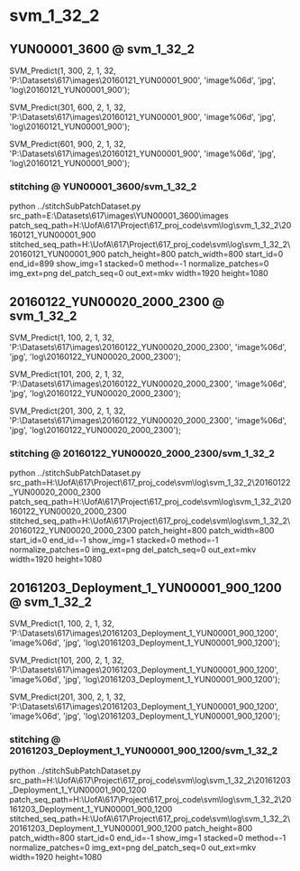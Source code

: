 # svm_1_32_2

## YUN00001_3600       @ svm_1_32_2

SVM_Predict(1, 300, 2, 1, 32, 'P:\Datasets\617\images\20160121_YUN00001_900', 'image%06d', 'jpg', 'log\20160121_YUN00001_900');

SVM_Predict(301, 600, 2, 1, 32, 'P:\Datasets\617\images\20160121_YUN00001_900', 'image%06d', 'jpg', 'log\20160121_YUN00001_900');

SVM_Predict(601, 900, 2, 1, 32, 'P:\Datasets\617\images\20160121_YUN00001_900', 'image%06d', 'jpg', 'log\20160121_YUN00001_900');

### stitching       @ YUN00001_3600/svm_1_32_2

python ../stitchSubPatchDataset.py src_path=E:\Datasets\617\images\YUN00001_3600\images patch_seq_path=H:\UofA\617\Project\617_proj_code\svm\log\svm_1_32_2\20160121_YUN00001_900 stitched_seq_path=H:\UofA\617\Project\617_proj_code\svm\log\svm_1_32_2\20160121_YUN00001_900 patch_height=800 patch_width=800 start_id=0 end_id=899 show_img=1 stacked=0 method=-1 normalize_patches=0 img_ext=png del_patch_seq=0 out_ext=mkv width=1920 height=1080

## 20160122_YUN00020_2000_2300       @ svm_1_32_2

SVM_Predict(1, 100, 2, 1, 32, 'P:\Datasets\617\images\20160122_YUN00020_2000_2300', 'image%06d', 'jpg', 'log\20160122_YUN00020_2000_2300');

SVM_Predict(101, 200, 2, 1, 32, 'P:\Datasets\617\images\20160122_YUN00020_2000_2300', 'image%06d', 'jpg', 'log\20160122_YUN00020_2000_2300');

SVM_Predict(201, 300, 2, 1, 32, 'P:\Datasets\617\images\20160122_YUN00020_2000_2300', 'image%06d', 'jpg', 'log\20160122_YUN00020_2000_2300');

### stitching       @ 20160122_YUN00020_2000_2300/svm_1_32_2

python ../stitchSubPatchDataset.py src_path=H:\UofA\617\Project\617_proj_code\svm\log\svm_1_32_2\20160122_YUN00020_2000_2300 patch_seq_path=H:\UofA\617\Project\617_proj_code\svm\log\svm_1_32_2\20160122_YUN00020_2000_2300 stitched_seq_path=H:\UofA\617\Project\617_proj_code\svm\log\svm_1_32_2\20160122_YUN00020_2000_2300 patch_height=800 patch_width=800 start_id=0 end_id=-1 show_img=1 stacked=0 method=-1 normalize_patches=0 img_ext=png del_patch_seq=0 out_ext=mkv width=1920 height=1080

## 20161203_Deployment_1_YUN00001_900_1200       @ svm_1_32_2

SVM_Predict(1, 100, 2, 1, 32, 'P:\Datasets\617\images\20161203_Deployment_1_YUN00001_900_1200', 'image%06d', 'jpg', 'log\20161203_Deployment_1_YUN00001_900_1200');

SVM_Predict(101, 200, 2, 1, 32, 'P:\Datasets\617\images\20161203_Deployment_1_YUN00001_900_1200', 'image%06d', 'jpg', 'log\20161203_Deployment_1_YUN00001_900_1200');

SVM_Predict(201, 300, 2, 1, 32, 'P:\Datasets\617\images\20161203_Deployment_1_YUN00001_900_1200', 'image%06d', 'jpg', 'log\20161203_Deployment_1_YUN00001_900_1200');

### stitching       @ 20161203_Deployment_1_YUN00001_900_1200/svm_1_32_2

python ../stitchSubPatchDataset.py src_path=H:\UofA\617\Project\617_proj_code\svm\log\svm_1_32_2\20161203_Deployment_1_YUN00001_900_1200 patch_seq_path=H:\UofA\617\Project\617_proj_code\svm\log\svm_1_32_2\20161203_Deployment_1_YUN00001_900_1200 stitched_seq_path=H:\UofA\617\Project\617_proj_code\svm\log\svm_1_32_2\20161203_Deployment_1_YUN00001_900_1200 patch_height=800 patch_width=800 start_id=0 end_id=-1 show_img=1 stacked=0 method=-1 normalize_patches=0 img_ext=png del_patch_seq=0 out_ext=mkv width=1920 height=1080

